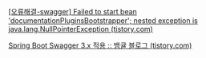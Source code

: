 [[오류해결-swagger] Failed to start bean 'documentationPluginsBootstrapper'; nested exception is java.lang.NullPointerException (tistory.com)](https://goyunji.tistory.com/137)

[Spring Boot Swagger 3.x 적용 :: 뱀귤 블로그 (tistory.com)](https://bcp0109.tistory.com/326)